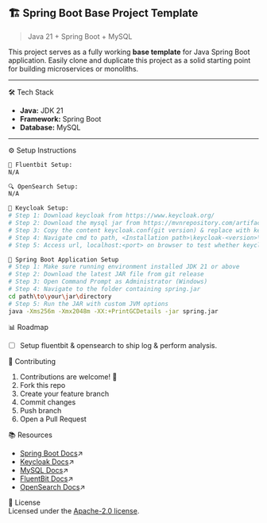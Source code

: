 ## 🏗️ Spring Boot Base Project Template

> Java 21 + Spring Boot + MySQL

This project serves as a fully working **base template** for Java Spring Boot application. Easily clone and duplicate this project as a solid starting point for building microservices or monoliths.

---

🛠 Tech Stack
- **Java:** JDK 21  
- **Framework:** Spring Boot  
- **Database:** MySQL 

---

⚙️ Setup Instructions

```bash
📡 Fluentbit Setup:
N/A

🔍 OpenSearch Setup:
N/A

🔐 Keycloak Setup:
# Step 1: Download keycloak from https://www.keycloak.org/
# Step 2: Download the mysql jar from https://mvnrepository.com/artifact/com.mysql/mysql-connector-j & put at <Installation path>\keycloak-<version>\providers
# Step 3: Copy the content keycloak.conf(git version) & replace with keycloak.conf at path, <Installation path>\keycloak-<version>\conf.  
# Step 4: Navigate cmd to path, <Installation path>\keycloak-<version>\bin & run, kc.bat start --optimized
# Step 5: Access url, localhost:<port> on browser to test whether keycloak is accessible. For further setup, please refer to https://www.keycloak.org/guides.

🌱 Spring Boot Application Setup
# Step 1: Make sure running environment installed JDK 21 or above
# Step 2: Download the latest JAR file from git release
# Step 3: Open Command Prompt as Administrator (Windows)
# Step 4: Navigate to the folder containing spring.jar
cd path\to\your\jar\directory
# Step 5: Run the JAR with custom JVM options
java -Xms256m -Xmx2048m -XX:+PrintGCDetails -jar spring.jar
```
📊 Roadmap<br>
- [ ] Setup fluentbit & opensearch to ship log & perform analysis.

🤝 Contributing<br>
1. Contributions are welcome! 🚀
2. Fork this repo
3. Create your feature branch
4. Commit changes
5. Push branch
6. Open a Pull Request

📚 Resources<br>
- [Spring Boot Docs](https://docs.spring.io/spring-boot/index.html)↗
- [Keycloak Docs](https://www.keycloak.org/documentation)↗
- [MySQL Docs](https://dev.mysql.com/doc/)↗
- [FluentBit Docs](https://docs.fluentbit.io/manual)↗
- [OpenSearch Docs](https://docs.opensearch.org/latest/)↗

📝 License<br>
Licensed under the [Apache-2.0 license](https://github.com/jleong94/spring?tab=Apache-2.0-1-ov-file).